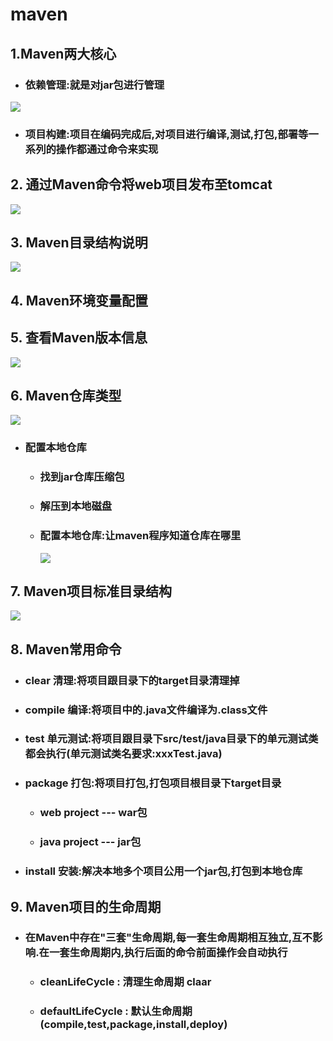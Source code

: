 # maven 
## 1.Maven两大核心
  - ### 依赖管理:就是对jar包进行管理
![](https://github.com/YuJianMuNaiYi/YuJianMuNaiYi.github.io/tree/master/https://github.com/YuJianMuNaiYi/YuJianMuNaiYi.github.io/tree/master/images/Maven/maven1.png)
  - ### 项目构建:项目在编码完成后,对项目进行编译,测试,打包,部署等一系列的操作都通过命令来实现
  ## 2. 通过Maven命令将web项目发布至tomcat
  ![](https://github.com/YuJianMuNaiYi/YuJianMuNaiYi.github.io/tree/master/images/Maven/maven2.png)
  ## 3. Maven目录结构说明
  ![](https://github.com/YuJianMuNaiYi/YuJianMuNaiYi.github.io/tree/master/images/Maven/maven3.png)
  ## 4. Maven环境变量配置
  ## 5. 查看Maven版本信息
  ![](https://github.com/YuJianMuNaiYi/YuJianMuNaiYi.github.io/tree/master/images/Maven/maven4.png)
  ## 6. Maven仓库类型
  ![](https://github.com/YuJianMuNaiYi/YuJianMuNaiYi.github.io/tree/master/images/Maven/maven5.png)
  - ### 配置本地仓库
    - ### 找到jar仓库压缩包
    - ### 解压到本地磁盘
    - ### 配置本地仓库:让maven程序知道仓库在哪里
      ![](https://github.com/YuJianMuNaiYi/YuJianMuNaiYi.github.io/tree/master/images/Maven/maven6.png)
  ## 7. Maven项目标准目录结构
  ![](https://github.com/YuJianMuNaiYi/YuJianMuNaiYi.github.io/tree/master/images/Maven/maven7.png)
  ## 8. Maven常用命令
  - ### clear 清理:将项目跟目录下的target目录清理掉
  - ### compile 编译:将项目中的.java文件编译为.class文件
  - ### test 单元测试:将项目跟目录下src/test/java目录下的单元测试类都会执行(单元测试类名要求:xxxTest.java)
  - ### package 打包:将项目打包,打包项目根目录下target目录
    - ### web project --- war包
    - ### java project --- jar包
  - ### install 安装:解决本地多个项目公用一个jar包,打包到本地仓库
  ## 9. Maven项目的生命周期
  - ### 在Maven中存在"三套"生命周期,每一套生命周期相互独立,互不影响.在一套生命周期内,执行后面的命令前面操作会自动执行
    - ### cleanLifeCycle : 清理生命周期 claar 
    - ### defaultLifeCycle : 默认生命周期 (compile,test,package,install,deploy) 
